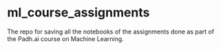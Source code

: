 # ml_course_assignments
The repo for saving all the notebooks of the assignments done as part of the Padh.ai course on Machine Learning.
